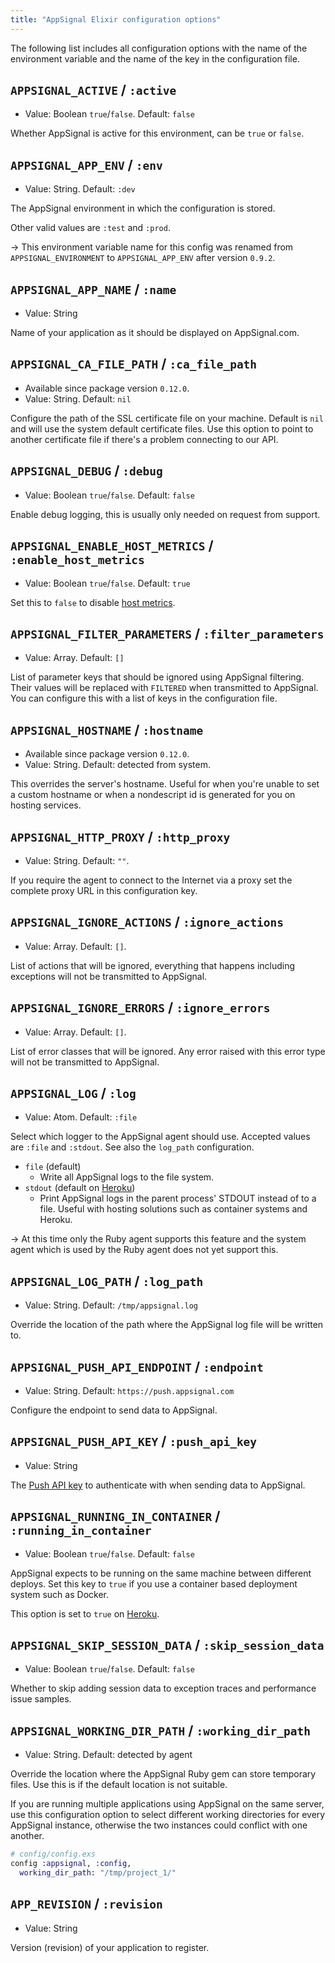 ```yaml
---
title: "AppSignal Elixir configuration options"
---
```


The following list includes all configuration options with the name of the
environment variable and the name of the key in the configuration file.

## `APPSIGNAL_ACTIVE` / `:active`

- Value: Boolean `true`/`false`. Default: `false`

Whether AppSignal is active for this environment, can be `true` or `false`.

## `APPSIGNAL_APP_ENV` / `:env`

- Value: String. Default: `:dev`

The AppSignal environment in which the configuration is stored.

Other valid values are `:test` and `:prod`.

-> This environment variable name for this config was renamed from
`APPSIGNAL_ENVIRONMENT` to `APPSIGNAL_APP_ENV` after version `0.9.2`.

## `APPSIGNAL_APP_NAME` / `:name`

- Value: String

Name of your application as it should be displayed on AppSignal.com.

## `APPSIGNAL_CA_FILE_PATH` / `:ca_file_path`

- Available since package version `0.12.0`.
- Value: String. Default: `nil`

Configure the path of the SSL certificate file on your machine. Default is
`nil` and will use the system default certificate files. Use this option to
point to another certificate file if there's a problem connecting to our API.

## `APPSIGNAL_DEBUG` / `:debug`

- Value: Boolean `true`/`false`. Default: `false`

Enable debug logging, this is usually only needed on request from support.

## `APPSIGNAL_ENABLE_HOST_METRICS` / `:enable_host_metrics`

- Value: Boolean `true`/`false`. Default: `true`

Set this to `false` to disable [host metrics](/metrics/host.html).

## `APPSIGNAL_FILTER_PARAMETERS` / `:filter_parameters`

- Value: Array<String>. Default: `[]`

List of parameter keys that should be ignored using AppSignal filtering. Their
values will be replaced with `FILTERED` when transmitted to AppSignal. You can
configure this with a list of keys in the configuration file.

## `APPSIGNAL_HOSTNAME` / `:hostname`

- Available since package version `0.12.0`.
- Value: String. Default: detected from system.

This overrides the server's hostname. Useful for when you're unable to set a
custom hostname or when a nondescript id is generated for you on hosting
services.

## `APPSIGNAL_HTTP_PROXY` / `:http_proxy`

- Value: String. Default: `""`.

If you require the agent to connect to the Internet via a proxy set the
complete proxy URL in this configuration key.

## `APPSIGNAL_IGNORE_ACTIONS` / `:ignore_actions`

- Value: Array<String>. Default: `[]`.

List of actions that will be ignored, everything that happens including
exceptions will not be transmitted to AppSignal.

## `APPSIGNAL_IGNORE_ERRORS` / `:ignore_errors`

- Value: Array<String>. Default: `[]`.

List of error classes that will be ignored. Any error raised with this
error type will not be transmitted to AppSignal.

## `APPSIGNAL_LOG` / `:log`

- Value: Atom. Default: `:file`

Select which logger to the AppSignal agent should use. Accepted values are
`:file` and `:stdout`. See also the `log_path` configuration.

- `file` (default)
  - Write all AppSignal logs to the file system.
- `stdout` (default on [Heroku](http://heroku.com/))
  - Print AppSignal logs in the parent process' STDOUT instead of to a file.
    Useful with hosting solutions such as container systems and Heroku.

-> At this time only the Ruby agent supports this feature and the system agent
   which is used by the Ruby agent does not yet support this.

## `APPSIGNAL_LOG_PATH` / `:log_path`

- Value: String. Default: `/tmp/appsignal.log`

Override the location of the path where the AppSignal log file will be written
to.

## `APPSIGNAL_PUSH_API_ENDPOINT` / `:endpoint`

- Value: String. Default: `https://push.appsignal.com`

Configure the endpoint to send data to AppSignal.

## `APPSIGNAL_PUSH_API_KEY` / `:push_api_key`

- Value: String

The [Push API key](/appsignal/terminology.html#push-api-key) to authenticate
with when sending data to AppSignal.

## `APPSIGNAL_RUNNING_IN_CONTAINER` / `:running_in_container`

- Value: Boolean `true`/`false`. Default: `false`

AppSignal expects to be running on the same machine between different deploys.
Set this key to `true` if you use a container based deployment system such as
Docker.

This option is set to `true` on [Heroku](http://heroku.com/).

## `APPSIGNAL_SKIP_SESSION_DATA` / `:skip_session_data`

- Value: Boolean `true`/`false`. Default: `false`

Whether to skip adding session data to exception traces and performance issue
samples.

## `APPSIGNAL_WORKING_DIR_PATH` / `:working_dir_path`

- Value: String. Default: detected by agent

Override the location where the AppSignal Ruby gem can store temporary files.
Use this is if the default location is not suitable.

If you are running multiple applications using AppSignal on the same server,
use this configuration option to select different working directories for every
AppSignal instance, otherwise the two instances could conflict with one
another.

```elixir
# config/config.exs
config :appsignal, :config,
  working_dir_path: "/tmp/project_1/"
```

## `APP_REVISION` / `:revision`

- Value: String

Version (revision) of your application to register.
